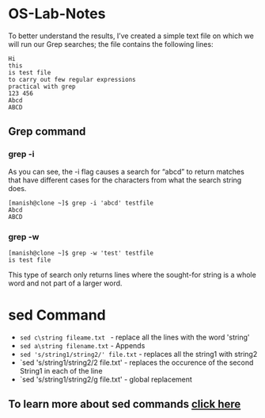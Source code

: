 # OS-Lab-Notes
To better understand the results, I’ve created a simple text file on which we will run our Grep searches; the file contains the following lines:
```
Hi
this
is test file
to carry out few regular expressions
practical with grep
123 456
Abcd
ABCD
```
## Grep command
### grep -i
As you can see, the -i flag causes a search for “abcd” to return matches that have different cases for the characters from what the search string does.
```
[manish@clone ~]$ grep -i 'abcd' testfile
Abcd
ABCD
```
### grep -w
```
[manish@clone ~]$ grep -w 'test' testfile
is test file

```
This type of search only returns lines where the sought-for string is a whole word and not part of a larger word.

# sed Command

- `sed c\string fileame.txt ` - replace all the lines with the word 'string'
-  `sed a\string filename.txt` -  Appends
-  `sed 's/string1/string2/' file.txt` - replaces all the string1 with string2
-  `sed 's/string1/string2/2 file.txt' - replaces the occurence of the second String1 in each of the  line 
-  `sed 's/string1/string2/g file.txt' - global replacement
 ## To learn more about sed commands  <a href= "http://www.folkstalk.com/2012/01/sed-command-in-unix-examples.html">click here</a>
